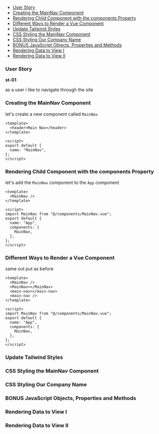 - [User Story](#user-story)
- [Creating the MainNav Component](#creating-the-mainnav-component)
- [Rendering Child Component with the components Property](#rendering-child-component-with-the-components-property)
- [Different Ways to Render a Vue Component](#different-ways-to-render-a-vue-component)
- [Update Tailwind Styles](#update-tailwind-styles)
- [CSS Styling the MainNav Component](#css-styling-the-mainnav-component)
- [CSS Styling Our Company Name](#css-styling-our-company-name)
- [BONUS JavaScript Objects, Properties and Methods](#bonus-javascript-objects-properties-and-methods)
- [Rendering Data to View I](#rendering-data-to-view-i)
- [Rendering Data to View II](#rendering-data-to-view-ii)

### User Story

**st-01**

as a user i like to navigate through the site

### Creating the MainNav Component

let's create a new component called `MainNav`

```vue
<template>
  <header>Main Nav</header>
</template>

<script>
export default {
  name: "MainNav",
};
</script>
```

### Rendering Child Component with the components Property

let's add the `MainNav` component to the `App` component

```vue
<template>
  <MainNav />
</template>

<script>
import MainNav from "@/components/MainNav.vue";
export default {
  name: "App",
  components: {
    MainNav,
  },
};
</script>
```

### Different Ways to Render a Vue Component

same out put as before

```vue
<template>
  <MainNav />
  <MainNav></MainNav>
  <main-nav></main-nav>
  <main-nav />
</template>

<script>
import MainNav from "@/components/MainNav.vue";
export default {
  name: "App",
  components: {
    MainNav,
  },
};
</script>
```

### Update Tailwind Styles

### CSS Styling the MainNav Component

### CSS Styling Our Company Name

### BONUS JavaScript Objects, Properties and Methods

### Rendering Data to View I

### Rendering Data to View II
